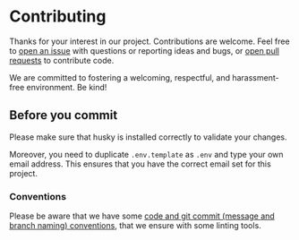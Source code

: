 <!--
SPDX-FileCopyrightText: 2025 DB Systel GmbH

SPDX-License-Identifier: Apache-2.0
-->

# Contributing

Thanks for your interest in our project. Contributions are welcome. Feel free to [open an issue](https://github.com/db-ui/base/issues/new) with questions or reporting ideas and bugs, or [open pull requests](https://github.com/db-ui/base/compare) to contribute code.

We are committed to fostering a welcoming, respectful, and harassment-free environment. Be kind!

## Before you commit

Please make sure that husky is installed correctly to validate your changes.

Moreover, you need to duplicate `.env.template` as `.env` and type your own email address. This ensures that you have the correct email set for this project.

### Conventions

Please be aware that we have some [code and git commit (message and branch naming) conventions](https://github.com/db-ui/core/blob/main/docs/conventions.adoc), that we ensure with some linting tools.
